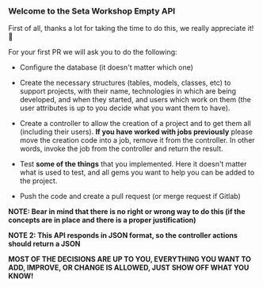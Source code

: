 ### Welcome to the Seta Workshop Empty API

First of all, thanks a lot for taking the time to do this, we really appreciate it! 🙂

For your first PR we will ask you to do the following:

- Configure the database (it doesn't matter which one)

- Create the necessary structures (tables, models, classes, etc) to support projects, with their name, technologies in which are being developed, and when they started, and users which work on them (the user attributes is up to you decide what you want them to have).

- Create a controller to allow the creation of a project and to get them all (including their users). **If you have worked with jobs previously** please move the creation code into a job, remove it from the controller. In other words, invoke the job from the controller and return the result.

- Test **some of the things** that you implemented. Here it doesn't matter what is used to test, and all gems you want to help you can be added to the project.

- Push the code and create a pull request (or merge request if Gitlab)

**NOTE: Bear in mind that there is no right or wrong way to do this (if the concepts are in place and there is a proper justification)**

**NOTE 2: This API responds in JSON format, so the controller actions should return a JSON**

**MOST OF THE DECISIONS ARE UP TO YOU, EVERYTHING YOU WANT TO ADD, IMPROVE, OR CHANGE IS ALLOWED, JUST SHOW OFF WHAT YOU KNOW!**
